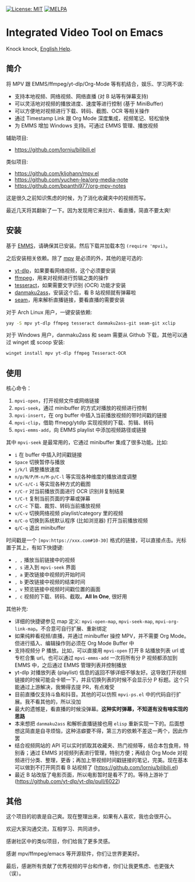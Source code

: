 [![License: MIT](https://img.shields.io/badge/License-MIT-blue.svg)](https://opensource.org/licenses/MIT)
[![MELPA](https://melpa.org/packages/mpvi-badge.svg)](https://melpa.org/#/mpvi)

# Integrated Video Tool on Emacs

Knock knock, [English Help](README-en.md).

## 简介

将 MPV 跟 EMMS/ffmpeg/yt-dlp/Org-Mode 等有机结合，娱乐、学习两不误:
- 支持本地视频、网络视频、网络直播 (对 B 站等有弹幕支持)
- 可以灵活地对视频的播放进度、速度等进行控制 (基于 MiniBuffer)
- 可以方便地对视频进行下载、转码、截图、OCR 等相关操作
- 通过 Timestamp Link 跟 Org Mode 深度集成，视频笔记、轻松愉快
- 为 EMMS 增加 Windows 支持。可通过 EMMS 管理、播放视频

辅助项目:
- https://github.com/lorniu/bilibili.el

类似项目:
- https://github.com/kljohann/mpv.el
- https://github.com/yuchen-lea/org-media-note
- https://github.com/bpanthi977/org-mpv-notes

这是很久之前知识焦虑的时候，为了消化收藏夹中的视频而写。

最近几天将其翻新了一下。因为发现用它来拉片、看直播，简直不要太爽!

## 安装

基于 [EMMS](https://www.gnu.org/software/emms/)，请确保其已安装。然后下载并加载本包 `(require 'mpvi)`。



之后安装相关依赖。除了 [mpv](https://mpv.io/) 是必须的外，其他的是可选的:
- [yt-dlp](https://github.com/yt-dlp/yt-dlp)，如果要看网络视频，这个必须要安装
- [ffmpeg](https://ffmpeg.org/)，用来对视频进行剪辑之类的操作
- [tesseract](https://github.com/tesseract-ocr/tesseract)，如果需要文字识别 (OCR) 功能才安装
- [danmaku2ass](https://github.com/m13253/danmaku2ass)，安装这个后，看 B 站视频就有弹幕啦
- [seam](https://github.com/Borber/seam)，用来解析直播链接，要看直播的需要安装

对于 Arch Linux 用户，一键安装依赖:
```sh
yay -S mpv yt-dlp ffmpeg tesseract danmaku2ass-git seam-git xclip
```

对于 Windows 用户，danmaku2ass 和 seam 需要从 Github 下载，其他可以通过 winget 或 scoop 安装:
```sh
winget install mpv yt-dlp ffmpeg Tesseract-OCR
```

## 使用

核心命令：
1. `mpvi-open`，打开视频文件或网络链接
2. `mpvi-seek`，通过 minibuffer 的方式对播放的视频进行控制
3. `mpvi-insert`，在 org buffer 中插入当前播放视频的带时间戳的链接
4. `mpvi-clip`，借助 ffmepg/ytdlp 实现视频的下载、剪辑、转码
5. `mpvi-emms-add`，向 EMMS playlist 中添加视频路径或链接

其中 `mpvi-seek` 是最常用的，它通过 minibuffer 集成了很多功能。比如:
- `i` 在 buffer 中插入时间戳链接
- `Space` 切换暂停与播放
- `j/k/l` 调整播放速度
- `n/p/N/P/M-n/M-p/C-l` 等实现各种维度的播放进度调整
- `s/C-s/C-i` 等实现各种方式的截图
- `r/C-r` 对当前播放页面进行 OCR 识别并复制结果
- `t/C-t` 复制当前页面的字幕或弹幕
- `c/C-c` 下载、裁剪、转码当前播放视频
- `v/C-v` 切换网络视频 playlist/category 里的视频
- `o/C-o` 切换到系统默认程序 (比如浏览器) 打开当前播放视频
- `q/C-q` 退出 minibuffer

时间戳是一个 `[mpv:https://xxx.com#10-30]` 格式的链接，可以直接点击。光标置于其上，有如下快捷键:
- `, ,` 播放当前链接中的视频
- `, s` 进入到 `mpvi-seek` 界面
- `, a` 更改链接中视频的开始时间
- `, b` 更改链接中视频的结束时间
- `, v` 预览链接中视频时间戳位置的画面
- `, c` 视频的下载、转码、截取。**All In One**, 很好用

其他补充:
- 详细的快捷键参见 map 定义: `mpvi-open-map`, `mpvi-seek-map`, `mpvi-org-link-map`。不合意可自行扩展、重新绑定
- 如果纯粹看视频/直播，并通过 minibuffer 操控 MPV，并不需要 Org Mode。但进行插入、编辑操作则必须在 Org Mode Buffer 中
- 支持视频分 P 播放。比如，可以直接用 `mpvi-open` 打开 B 站播放列表 url 或专栏合集 url。也可以通过 `mpvi-emms-add` 一次将所有分 P 视频都添加到 EMMS 中，之后通过 EMMS 管理列表并控制播放
- yt-dlp 对播放列表 (playlist) 信息的返回不够详细不够友好。这导致打开视频链接的时候可能会卡顿一下，并且切换列表的时候不会显示分 P 标题。这个只能通过上游解决，我懒得去提 PR，有点难受
- 目前直播仅支持斗鱼和抖音。其他的可以仿照 `mpvi-ps.el` 中的代码自行扩展。我不看其他的，所以没加
- 最大的遗憾是，看直播的时候没弹幕。**这种实时弹幕，不知道有没有啥实现的思路**
- 本来想把 `danmaku2ass` 和解析直播链接也用 `elisp` 重新实现一下的。后面想想这简直是自寻烦恼，这种洁癖要不得，第三方的依赖不差这一两个，因此作罢
- 结合视频网站的 API 可以实时抓取其收藏夹、热门视频等，结合本包食用，特别香；通过 EMMS 对视频列表进行管理，特别方便；再结合 Org Mode 对视频进行分类、整理，更香；再加上带视频时间戳链接的笔记，完美。现在基本可以做到不打开网页看 B 站视频了 (https://github.com/lorniu/bilibili.el)
- 最近 B 站改版了电影页面，所以电影暂时是看不了的。等待上游补丁 (https://github.com/yt-dlp/yt-dlp/pull/6022)

## 其他

这个项目的初衷是自己爽。现在整理出来，如果有人喜欢，我也会很开心。

欢迎大家沟通交流，互相学习、共同进步。

感谢社区中的类似项目，你们给我了更多灵感。

感谢 mpv/ffmpeg/emacs 等开源软件，你们让世界更美好。

最后，感谢所有贡献了优秀视频的平台和作者，你们让我更焦虑、也更强大（误）。
